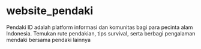 # website_pendaki
Pendaki ID adalah platform informasi dan komunitas bagi para pecinta alam Indonesia. Temukan rute pendakian, tips survival, serta berbagi pengalaman mendaki bersama pendaki lainnya
